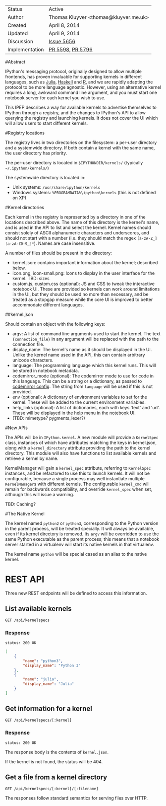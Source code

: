 <table>
<tr><td> Status </td><td> Active </td></tr>
<tr><td> Author </td><td> Thomas Kluyver &lt;thomas@kluyver.me.uk&gt;</td></tr>
<tr><td> Created </td><td> April 8, 2014</td></tr>
<tr><td> Updated </td><td> April 9, 2014</td></tr>
<tr><td> Discussion </td><td> <a href="https://github.com/ipython/ipython/issues/5656">Issue 5656</a> </td></tr>
<tr><td> Implementation </td><td> <a href="https://github.com/ipython/ipython/pull/5598">PR 5598</a>, 
<a href="https://github.com/ipython/ipython/pull/5796">PR 5796</a>
</td></tr>
</table>

#Abstract

IPython's messaging protocol, originally designed to allow multiple frontends, has proven invaluable for supporting kernels in different languages, such as [Julia](https://github.com/JuliaLang/IJulia.jl), [Haskell](https://github.com/gibiansky/IHaskell) and [R](https://github.com/takluyver/IRkernel/), and we are rapidly adapting the protocol to be more language agnostic. However, using an alternative kernel requires a long, awkward command line argument, and you must start one notebook server for each kernel you wish to use.

This IPEP describes a way for available kernels to advertise themselves to IPython through a registry, and the changes to IPython's API to allow querying the registry and launching kernels. It does not cover the UI which will allow users to start different kernels.

#Registry locations

The registry lives in two directories on the filesystem: a per-user directory and a systemwide directory. If both contain a kernel with the same name, the user directory has priority.

The per-user directory is located in `$IPYTHONDIR/kernels/` (typically `~/.ipython/kernels/`)

The systemwide directory is located in:
* Unix systems: `/usr/share/ipython/kernels`
* Windows systems: `%PROGRAMDATA%\ipython\kernels` (this is not defined on XP)

#Kernel directories

Each kernel in the registry is represented by a directory in one of the locations described above. The name of this directory is the kernel's name, and is used in the API to list and select the kernel. Kernel names should consist solely of ASCII alphanumeric characters and underscores, and should not start with a number (i.e. they should match the regex `[a-zA-Z_][a-zA-Z0-9_]*`). Names are case insensitive.

A number of files should be present in the directory:

* kernel.json: contains important information about the kernel; described below.
* icon.png, icon-small.png: Icons to display in the user interface for the kernel. TBD: sizes
* custom.js, custom.css (optional): JS and CSS to tweak the interactive notebook UI. These are provided so kernels can work around limitations in the UI, but they should be used no more than necessary, and be treated as a stopgap measure while the core UI is improved to better accommodate different languages.

##kernel.json

Should contain an object with the following keys:

* argv: A list of command line arguments used to start the kernel. The text `{connection_file}` in any argument will be replaced with the path to the connection file.
* display_name: The kernel's name as it should be displayed in the UI. Unlike the kernel name used in the API, this can contain arbitrary unicode characters.
* language: The programming language which this kernel runs. This will be stored in notebook metadata.
* codemirror_mode (optional): The codemirror mode to use for code in this language. This can be a string or a dictionary, as passed to [codemirror config](http://codemirror.net/doc/manual.html#config). The string from `language` will be used if this is not provided.
* env (optional): A dictionary of environment variables to set for the kernel. These will be added to the current environment variables.
* help_links (optional): A list of dictionaries, each with keys 'text' and 'url'. These will be displayed in the help menu in the notebook UI.
* (TBD: mimetype? pygments_lexer?)

#New APIs

The APIs will be in `IPython.kernel`. A new module will provide a `KernelSpec` class, instances of which have attributes matching the keys in kernel.json, along with a `kernel_directory` attribute providing the path to the kernel directory. This module will also have functions to list available kernels and retrieve a kernel by name.

KernelManager will gain a `kernel_spec` attribute, referring to `KernelSpec` instances, and be refactored to use this to launch kernels. It will not be configurable, because a single process may well instantiate multiple `KernelManager`s with different kernels. The configurable `kernel_cmd` will remain for backwards compatibility, and override `kernel_spec` when set, although this will issue a warning.

TBD: Caching?

#The Native Kernel

The kernel named `python2` or `python3`, corresponding to the Python version in the parent process, will be treated specially. It will always be available, even if its kernel directory is removed. Its `argv` will be overridden to use the same Python executable as the parent process; this means that a notebook server started in a virtualenv will start its native kernels in that virtualenv.

The kernel name `python` will be special cased as an alias to the native kernel.

# REST API

Three new REST endpoints will be defined to access this information.

## List available kernels

    GET /api/kernelspecs

### Response

    status: 200 OK

```json
[
    {
        "name": "python3",
        "display_name": "Python 3"
    },
    {
        "name": "julia",
        "display_name": "Julia"
    }
]
```

## Get information for a kernel

    GET /api/kernelspecs/[:kernel]

### Response

    status: 200 OK

The response body is the contents of `kernel.json`.

If the kernel is not found, the status will be 404.

## Get a file from a kernel directory

    GET /api/kernelspecs/[:kernel]/[:filename]

The responses follow standard semantics for serving files over HTTP.